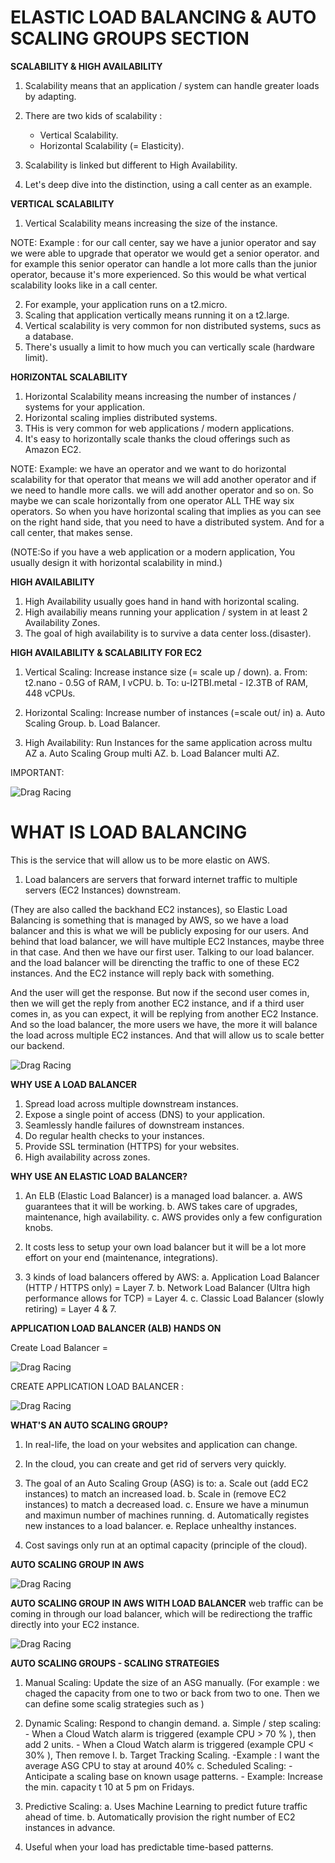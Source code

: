 # **ELASTIC LOAD BALANCING & AUTO SCALING GROUPS SECTION**

**SCALABILITY & HIGH AVAILABILITY**

1. Scalability means that an application / system can handle greater loads by adapting.
2. There are two kids of scalability :

   - Vertical Scalability.
   - Horizontal Scalability (= Elasticity).

3. Scalability is linked but different to High Availability.

4. Let's deep dive into the distinction, using a call center as an example.

**VERTICAL SCALABILITY**

1. Vertical Scalability means increasing the size of the instance.

NOTE: Example : for our call center, say we have a junior operator and say we were able to upgrade that operator we would get a
senior operator.
and for example this senior operator can handle a lot more calls than the junior operator, because it's more experienced.
So this would be what vertical scalability looks like in a call center.

2. For example, your application runs on a t2.micro.
3. Scaling that application vertically means running it on a t2.large.
4. Vertical scalability is very common for non distributed systems, sucs as a database.
5. There's usually a limit to how much you can vertically scale (hardware limit).

**HORIZONTAL SCALABILITY**

1. Horizontal Scalability means increasing the number of instances / systems for your application.
2. Horizontal scaling implies distributed systems.
3. THis is very common for web applications / modern applications.
4. It's easy to horizontally scale thanks the cloud offerings such as Amazon EC2.

NOTE: Example: we have an operator and we want to do horizontal scalability for that operator that means we will add another operator and if we need to handle more calls. we will add another operator and so on.
So maybe we can scale horizontally from one operator ALL THE way six operators.
So when you have horizontal scaling that implies as you can see on the right hand side, that you need to have a distributed system.
And for a call center, that makes sense.

(NOTE:So if you have a web application or a modern application, You usually design it with horizontal scalability in mind.)

**HIGH AVAILABILITY**

1. High Availability usually goes hand in hand with horizontal scaling.
2. High availabiliy means running your application / system in at least 2 Availability Zones.
3. The goal of high availability is to survive a data center loss.(disaster).

**HIGH AVAILABILITY & SCALABILITY FOR EC2**

1. Vertical Scaling: Increase instance size (= scale up / down).
   a. From: t2.nano - 0.5G of RAM, I vCPU.
   b. To: u-I2TBI.metal - I2.3TB of RAM, 448 vCPUs.

2. Horizontal Scaling: Increase number of instances (=scale out/ in)
   a. Auto Scaling Group.
   b. Load Balancer.

3. High Availability: Run Instances for the same application across multu AZ
   a. Auto Scaling Group multi AZ.
   b. Load Balancer multi AZ.

IMPORTANT:

![Drag Racing](images/SCALABILITY_ELASTICITY.png)

# **WHAT IS LOAD BALANCING**

This is the service that will allow us to be more elastic on AWS.

1. Load balancers are servers that forward internet traffic to multiple servers (EC2 Instances) downstream.

(They are also called the backhand EC2 instances), so Elastic Load Balancing is something that is managed by AWS, so we have a load balancer and this is what we will be publicly exposing for our users.
And behind that load balancer, we will have multiple EC2 Instances, maybe three in that case.
And then we have our first user. Talking to our load balancer. and the load balancer will be direncting the traffic to one of these EC2 instances. And the EC2 instance will reply back with something.

And the user will get the response.
But now if the second user comes in, then we will get the reply from another EC2 instance, and if a third user comes in, as you can expect, it will be replying from another EC2 Instance.
And so the load balancer, the more users we have, the more it will balance the load across multiple EC2 instances. And that will allow us to scale better our backend.

![Drag Racing](images/LOAD_BALANCING.png)

**WHY USE A LOAD BALANCER**

1. Spread load across multiple downstream instances.
2. Expose a single point of access (DNS) to your application.
3. Seamlessly handle failures of downstream instances.
4. Do regular health checks to your instances.
5. Provide SSL termination (HTTPS) for your websites.
6. High availability across zones.

**WHY USE AN ELASTIC LOAD BALANCER?**

1. An ELB (Elastic Load Balancer) is a managed load balancer.
   a. AWS guarantees that it will be working.
   b. AWS takes care of upgrades, maintenance, high availability.
   c. AWS provides only a few configuration knobs.

2. It costs less to setup your own load balancer but it will be a lot more effort on your end (maintenance, integrations).
3. 3 kinds of load balancers offered by AWS:
   a. Application Load Balancer (HTTP / HTTPS only) = Layer 7.
   b. Network Load Balancer (Ultra high performance allows for TCP) = Layer 4.
   c. Classic Load Balancer (slowly retiring) = Layer 4 & 7.

**APPLICATION LOAD BALANCER (ALB) HANDS ON**

Create Load Balancer =

![Drag Racing](images/LOAD_BALANCER.png)

CREATE APPLICATION LOAD BALANCER :

![Drag Racing](images/APPLICATION_LOAD_BALANCER.png)

**WHAT'S AN AUTO SCALING GROUP?**

1. In real-life, the load on your websites and application can change.
2. In the cloud, you can create and get rid of servers very quickly.
3. The goal of an Auto Scaling Group (ASG) is to:
   a. Scale out (add EC2 instances) to match an increased load.
   b. Scale in (remove EC2 instances) to match a decreased load.
   c. Ensure we have a minumun and maximun number of machines running.
   d. Automatically registes new instances to a load balancer.
   e. Replace unhealthy instances.

4. Cost savings only run at an optimal capacity (principle of the cloud).

**AUTO SCALING GROUP IN AWS**

![Drag Racing](images/SCALING_GROUP.png)

**AUTO SCALING GROUP IN AWS WITH LOAD BALANCER**
web traffic can be coming in through our load balancer, which will be redirectiong the traffic directly into your EC2 instance.

![Drag Racing](images/AUTO_SCALING_GROUP.png)

**AUTO SCALING GROUPS - SCALING STRATEGIES**

1. Manual Scaling: Update the size of an ASG manually.
   (For example : we chaged the capacity from one to two or back from two to one. Then we can define some scalig strategies such as )
2. Dynamic Scaling: Respond to changin demand.
   a. Simple / step scaling: - When a Cloud Watch alarm is triggered (example CPU > 70 % ), then add 2 units. - When a Cloud Watch alarm is triggered (example CPU < 30% ), Then remove I.
   b. Target Tracking Scaling.
   -Example : I want the average ASG CPU to stay at around 40%
   c. Scheduled Scaling:
   -Anticipate a scaling base on known usage patterns. - Example: Increase the min. capacity t 10 at 5 pm on Fridays.

3. Predictive Scaling:
   a. Uses Machine Learning to predict future traffic ahead of time.
   b. Automatically provision the right number of EC2 instances in advance.

4. Useful when your load has predictable time-based patterns.

